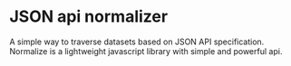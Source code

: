 # JSON api normalizer

A simple way to traverse datasets based on JSON API specification. Normalize is a lightweight javascript library with simple and powerful api.
